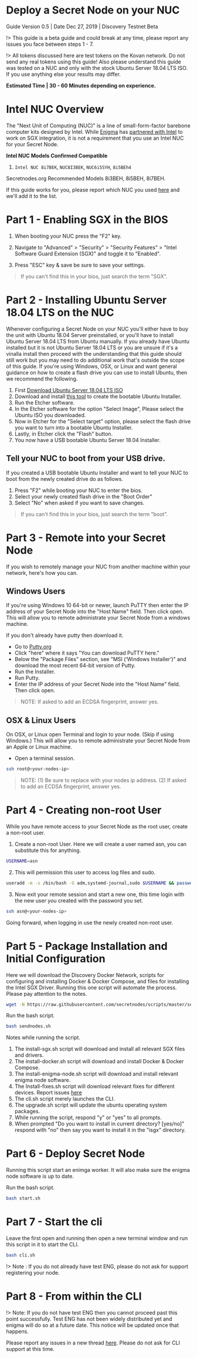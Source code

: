 # Deploy a Secret Node on your NUC
Guide Version 0.5 | Date Dec 27, 2019 | Discovery Testnet Beta

!> This guide is a beta guide and could break at any time, please report any issues you face between steps 1 - 7.

!> All tokens discussed here are test tokens on the Kovan network. Do not send any real tokens using this guide! Also please understand this guide was tested on a NUC and only with the stock Ubuntu Server 18.04 LTS ISO. If you use anything else your results may differ. 

**Estimated Time | 30 - 60 Minutes depending on experience.**

# Intel NUC Overview

The "Next Unit of Computing (NUC)" is a line of small-form-factor barebone computer kits designed by Intel. While [Enigma](https://enigma.co) has [partnered with Intel](https://blog.enigma.co/announcing-enigmas-collaboration-with-intel-43bbf73a86a7) to work on SGX integration, it is not a requirement that you use an Intel NUC for your Secret Node.

**Intel NUC Models Confirmed Compatible**
1. `Intel NUC 8i7BEK`, `NUC8I3BEK`, `NUC6i5SYH`, `8i5BEh4`

Secretnodes.org Recommended Models
8i3BEH, 8i5BEH, 8i7BEH.

If this guide works for you, please report which NUC you used [here](https://forum.enigma.co/c/enigma-nodes) and we'll add it to the list.

# Part 1 - Enabling SGX in the BIOS

1. When booting your NUC press the "F2" key.

2. Navigate to "Advanced" > "Security" > "Security Features" > "Intel Software Guard Extension (SGX)" and toggle it to "Enabled".

3. Press "ESC" key & save be sure to save your settings.

> If you can't find this in your bios, just search the term "SGX".

# Part 2 - Installing Ubuntu Server 18.04 LTS on the NUC
Whenever configuring a Secret Node on your NUC you'll either have to buy the unit with Ubuntu 18.04 Server preinstalled, or you'll have to install Ubuntu Server 18.04 LTS from Ubuntu manually. If you already have Ubuntu installed but it is not Ubuntu Server 18.04 LTS or you are unsure if it's a vinalla install then proceed with the understanding that this guide should still work but you may need to do additional work that's outside the scope of this guide. If you're using Windows, OSX, or Linux and want general guidance on how to create a flash drive you can use to install Ubuntu, then we recommend the following.
1. First [Download Ubuntu Server 18.04 LTS ISO](https://ubuntu.com/download/server/thank-you?version=18.04.3&architecture=amd64)
2. Download and install [this tool](https://www.balena.io/etcher/) to create the bootable Ubuntu Installer.
3. Run the Etcher software.
4. In the Etcher software for the option "Select Image", Please select the Ubuntu ISO you downloaded.
5. Now in Etcher for the "Select target" option, please select the flash drive you want to turn into a bootable Ubuntu Installer.
6. Lastly, in Etcher click the "Flash" button.
7. You now have a USB bootable Ubuntu Server 18.04 Installer.

## Tell your NUC to boot from your USB drive.

If you created a USB bootable Ubuntu Installer and want to tell your NUC to boot from the newly created drive do as follows.

1. Press "F2" while booting your NUC to enter the bios.
2. Select your newly created flash drive in the "Boot Order"
3. Select "No" when asked if you want to save changes.

> If you can't find this in your bios, just search the term "boot".

# Part 3 - Remote into your Secret Node

If you wish to remotely manage your NUC from another machine within your network, here's how you can.

## Windows Users
If you're using Windows 10 64-bit or newer, launch PuTTY then enter the IP address of your Secret Node into the "Host Name" field. Then click open. This will allow you to remote administrate your Secret Node from a windows machine.

If you don't already have putty then download it.
* Go to [Putty.org](https://www.putty.org/)
* Click "here" where it says "You can download PuTTY here."
* Below the "Package Files" section, see "MSI (‘Windows Installer’)" and download the most recent 64-bit version of Putty.
* Run the Installer.
* Run Putty.
* Enter the IP address of your Secret Node into the "Host Name" field. Then click open.

> NOTE: If asked to add an ECDSA fingerprint, answer yes.

## OSX & Linux Users
On OSX, or Linux open Terminal and login to your node. (Skip if using Windows.)
 This will allow you to remote administrate your Secret Node from an Apple or Linux machine.

* Open a terminal session.
```bash
ssh root@<your-nodes-ip>
```
> NOTE: (1) Be sure to replace <your-nodes-ip> with your nodes ip address. (2) If asked to add an ECDSA fingerprint, answer yes.

# Part 4 - Creating non-root User

While you have remote access to your Secret Node as the root user, create a non-root user.

1. Create a non-root User. Here we will create a user named asn, you can substitute this for anything.
```bash
USERNAME=asn
```

2. This will permission this user to access log files and sudo.
```bash
useradd -m -s /bin/bash -G adm,systemd-journal,sudo $USERNAME && passwd $USERNAME
```

3. Now exit your remote session and start a new one, this time login with the new user you created with the password you set.
```bash
ssh asn@<your-nodes-ip>
```

Going forward, when logging in use the newly created non-root user.

# Part 5 - Package Installation and Initial Configuration

Here we will download the Discovery Docker Network, scripts for configuring and installing Docker & Docker Compose, and files for installing the Intel SGX Driver. Running this one script will automate the process. Please pay attention to the notes.

```bash
wget -N https://raw.githubusercontent.com/secretnodes/scripts/master/sendnodes.sh
```

Run the bash script.
```bash
bash sendnodes.sh
```

Notes while running the script.
1. The install-sgx.sh script will download and install all relevant SGX files and drivers.
2. The install-docker.sh script will download and install Docker & Docker Compose.
3. The install-enigma-node.sh script will download and install relevant enigma node software.
4. The Install-fixes.sh script will download relevant fixes for different devices. Report issues [here](https://forum.enigma.co/c/enigma-nodes)
5. The cli.sh script merely launches the CLI.
6. The upgrade.sh script will update the ubuntu operating system packages.
7. While running the script, respond "y" or "yes" to all prompts.
8. When prompted "Do you want to install in current directory? [yes/no]" respond with "no" then say you want to install it in the "isgx" directory.

# Part 6 - Deploy Secret Node

Running this script start an enimga worker. It will also make sure the enigma node software is up to date.

Run the bash script.
```bash
bash start.sh
```

# Part 7 - Start the cli

Leave the first open and running then open a new terminal window and run this script in it to start the CLI.

```bash
bash cli.sh
```

!> Note : If you do not already have test ENG, please do not ask for support registering your node.

# Part 8 - From within the CLI

!> Note: If you do not have test ENG then you cannot proceed past this point successfully. Test ENG has not been widely distributed yet and enigma will do so at a future date. This notice will be updated once that happens.

Please report any issues in a new thread [here](https://forum.enigma.co/c/enigma-nodes). Please do not ask for CLI support at this time.
